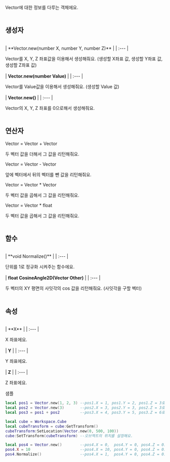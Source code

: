 
Vector에 대한 정보를 다루는 객체에요. <br>
<br>
## **생성자**

<br>
| **Vector.new(number X, number Y, number Z)** |
| :--- |

Vector를 X, Y, Z 좌표값을 이용해서 생성해줘요. (생성할 X좌표 값, 생성할 Y좌표 값, 생성할 Z좌표 값) <br>
<br>
| **Vector.new(number Value)** |
| :--- |

Vector를 Value값을 이용해서 생성해줘요. (생성할 Value 값) <br>
<br>
| **Vector.new()** |
| :--- |

Vector의 X, Y, Z 좌표를 0으로해서 생성해줘요. <br>
<br>
## **연산자**


Vector = Vector + Vector <br>

두 벡터 값을 더해서 그 값을 리턴해줘요. <br>

Vector = Vector - Vector <br>

앞에 벡터에서 뒤의 벡터를 뺀 값을 리턴해줘요. <br>

Vector = Vector * Vector <br>

두 벡터 값을 곱해서 그 값을 리턴해줘요. <br>

Vector = Vector * float <br>

두 벡터 값을 곱해서 그 값을 리턴해줘요. <br>
<br>
## **함수**

<br>
| **void Normalize()** |
| :--- |

단위를 1로 정규화 시켜주는 함수에요. <br>
<br>
| **float CosineAngle2D(Vector Other)** |
| :--- |

두 벡터의 XY 평면의 사잇각의 cos 값을 리턴해줘요. (사잇각을 구할 벡터) <br>
<br>
## **속성**

<br>
| **X** |
| :--- |

X 좌표에요. <br>
<br>
| **Y** |
| :--- |

Y 좌표에요. <br>
<br>
| **Z** |
| :--- |

Z 좌표에요. <br>

샘플 <br>

```lua
local pos1 = Vector.new(1, 2, 3) --pos1.X = 1, pos1.Y = 2, pos1.Z = 3로 할당돼요.
local pos2 = Vector.new(3)       --pos2.X = 3, pos2.Y = 3, pos2.Z = 3로 할당돼요.
local pos3 = pos1 + pos2         --pos3.X = 4, pos3.Y = 5, pos3.Z = 6로 할당돼요.

local cube = Workspace.Cube
local cubeTransform = cube:GetTransform()
cubeTransform:SetLocation(Vector.new(0, 500, 100))
cube:SetTransform(cubeTransform) --오브젝트의 위치를 설정해요.

local pos4 = Vector.new()        --pos4.X = 0,  pos4.Y = 0, pos4.Z = 0로 할당돼요.
pos4.X = 10                      --pos4.X = 10, pos4.Y = 0, pos4.Z = 0로 할당돼요.
pos4.Normalize()                 --pos4.X = 1,  pos4.Y = 0, pos4.Z = 0로 할당돼요.
```
